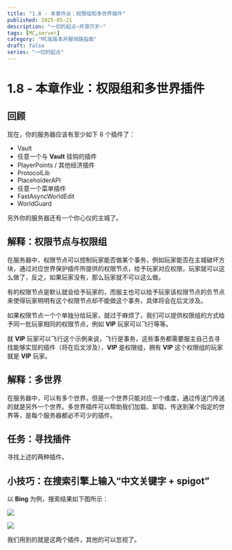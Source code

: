 ```yaml
---
title: "1.8 - 本章作业：权限组和多世界插件"
published: 2025-05-21
description: "一切的起点~开源万岁~"
tags: [MC,server]
category: "MC高版本开服领路指南"
draft: false
series: "一切的起点"
---
```


# 1.8 - 本章作业：权限组和多世界插件

## 回顾

现在，你的服务器应该有至少如下 8 个插件了：

* Vault
* 任意一个与 **Vault** 挂钩的插件
* PlayerPoints / 其他经济插件
* ProtocolLib
* PlaceholderAPI
* 任意一个菜单插件
* FastAsyncWorldEdit
* WorldGuard

另外你的服务器还有一个你心仪的主城了。

## 解释：权限节点与权限组

在服务器中，权限节点可以控制玩家能否做某个事务，例如玩家能否在主城破坏方块，通过对应世界保护插件所提供的权限节点，给予玩家对应权限，玩家就可以这么做了，反之，如果玩家没有，那么玩家就不可以这么做。

有的权限节点是默认就会给予玩家的，而服主也可以给予玩家该权限节点的负节点来使得玩家明明有这个权限节点却不能做这个事务，具体将会在后文涉及。

如果权限节点一个个单独分给玩家，就过于麻烦了，我们可以提供权限组的方式给予同一批玩家相同的权限节点，例如 **VIP** 玩家可以飞行等等。

就 **VIP** 玩家可以飞行这个示例来说，飞行是事务，这些事务都需要服主自己去寻找能够实现的插件（将在后文涉及），**VIP** 是权限组，拥有 **VIP** 这个权限组的玩家就是 **VIP** 玩家。

## 解释：多世界

在服务器中，可以有多个世界，但是一个世界只能对应一个维度，通过传送门传送的就是另外一个世界。多世界插件可以帮助我们加载、卸载、传送到某个指定的世界等，是每个服务器都必不可少的插件。

## 任务：寻找插件

寻找上述的两种插件。

## 小技巧：在搜索引擎上输入“中文关键字 + spigot”

以 **Bing** 为例，搜索结果如下图所示：

![](https://400373137-files.gitbook.io/~/files/v0/b/gitbook-x-prod.appspot.com/o/spaces%2FFlP4xP4pRQ4Bt9AMcMkX%2Fuploads%2FwBCSVdjb98d46jLtmOlm%2Fimage.png?alt=media\&token=981f1a91-d4d7-499f-b75d-296ad74803fb)

![](https://400373137-files.gitbook.io/~/files/v0/b/gitbook-x-prod.appspot.com/o/spaces%2FFlP4xP4pRQ4Bt9AMcMkX%2Fuploads%2FpaIX4bGDn5TDgrtbRKkS%2Fimage.png?alt=media\&token=609fc7b7-8d47-4432-8ff4-8de075b052f2)

我们用到的就是这两个插件，其他的可以忽视了。
